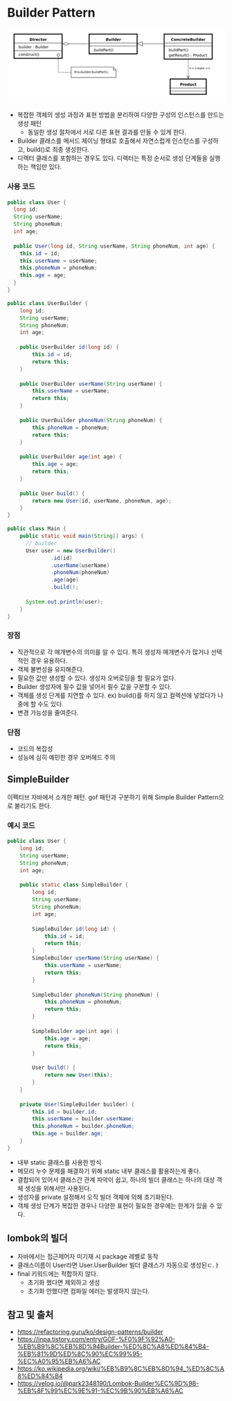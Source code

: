 Builder Pattern
===
![](images/builder.png)
- 복잡한 객체의 생성 과정과 표현 방법을 분리하여 다양한 구성의 인스턴스를 만드는 생성 패턴
    - 동일한 생성 절차에서 서로 다른 표현 결과를 만들 수 있게 한다.
- Builder 클래스를 메서드 체이닝 형태로 호출해서 자연스럽게 인스턴스를 구성하고, build()로 최종 생성한다.
- 디렉터 클래스를 포함하는 경우도 있다. 디렉터는 특정 순서로 생성 단계들을 실행하는 책임만 있다.

### 사용 코드
```java
public class User {
  long id;
  String userName;
  String phoneNum;
  int age;

  public User(long id, String userName, String phoneNum, int age) {
    this.id = id;
    this.userName = userName;
    this.phoneNum = phoneNum;
    this.age = age;
  }
}
```

```java
public class UserBuilder {
    long id;
    String userName;
    String phoneNum;
    int age;

    public UserBuilder id(long id) {
        this.id = id;
        return this;
    }

    public UserBuilder userName(String userName) {
        this.userName = userName;
        return this;
    }

    public UserBuilder phoneNum(String phoneNum) {
        this.phoneNum = phoneNum;
        return this;
    }

    public UserBuilder age(int age) {
        this.age = age;
        return this;
    }

    public User build() {
        return new User(id, userName, phoneNum, age);
    }
}
```

```java
public class Main {
    public static void main(String[] args) {
      // builder
      User user = new UserBuilder()
              .id(id)
              .userName(userName)
              .phoneNum(phoneNum)
              .age(age)
              .build();

      System.out.println(user);
    }
}
```

### 장점
- 직관적으로 각 매개변수의 의미를 알 수 있다. 특히 생성자 매개변수가 많거나 선택적인 경우 유용하다.
- 객체 불변성을 유지해준다.
- 필요한 값만 생성할 수 있다. 생성자 오버로딩을 할 필요가 없다.
- Builder 생성자에 필수 값을 넣어서 필수 값을 구분할 수 있다.
- 객체를 생성 단계를 지연할 수 있다. ex) build()를 하지 않고 컬렉션에 넣었다가 나중에 할 수도 있다.
- 변경 가능성을 줄여준다.

### 단점
- 코드의 복잡성
- 성능에 심히 예민한 경우 오버헤드 주의

## SimpleBuilder
이펙티브 자바에서 소개한 패턴. gof 패턴과 구분하기 위해 Simple Builder Pattern으로 불리기도 한다.
### 예시 코드
```java
public class User {
    long id;
    String userName;
    String phoneNum;
    int age;
    
    public static class SimpleBuilder {
        long id;
        String userName;
        String phoneNum;
        int age;

        SimpleBuilder id(long id) {
            this.id = id;
            return this;
        }
        SimpleBuilder userName(String userName) {
            this.userName = userName;
            return this;
        }

        SimpleBuilder phoneNum(String phoneNum) {
            this.phoneNum = phoneNum;
            return this;
        }

        SimpleBuilder age(int age) {
            this.age = age;
            return this;
        }

        User build() {
            return new User(this);
        }
    }
    
    private User(SimpleBuilder builder) {
        this.id = builder.id;
        this.userName = builder.userName;
        this.phoneNum = builder.phoneNum;
        this.age = builder.age;
    }
}
```
- 내부 static 클래스를 사용한 방식
- 메모리 누수 문제를 해결하기 위해 static 내부 클래스를 활용하는게 좋다.
- 결합되어 있어서 클래스간 관계 파악이 쉽고, 하나의 빌더 클래스는 하나의 대상 객체 생성을 위해서만 사용된다.
- 생성자를 private 설정해서 오직 빌더 객체에 의해 초기화된다.
- 객체 생성 단계가 복잡한 경우나 다양한 표현이 필요한 경우에는 한계가 있을 수 있다.

## lombok의 빌더
- 자바에서는 접근제어자 미기재 시 package 레벨로 동작
- 클래스이름이 User라면 User.UserBuilder 빌더 클래스가 자동으로 생성된ㄷ.ㅏ
- final 키워드에는 적합하지 않다.
  - 초기화 했다면 제외하고 생성
  - 초기화 안했다면 컴파일 에러는 발생하지 않는다.

## 참고 및 출처
- https://refactoring.guru/ko/design-patterns/builder
- https://inpa.tistory.com/entry/GOF-%F0%9F%92%A0-%EB%B9%8C%EB%8D%94Builder-%ED%8C%A8%ED%84%B4-%EB%81%9D%ED%8C%90%EC%99%95-%EC%A0%95%EB%A6%AC
- https://ko.wikipedia.org/wiki/%EB%B9%8C%EB%8D%94_%ED%8C%A8%ED%84%B4
- https://velog.io/@park2348190/Lombok-Builder%EC%9D%98-%EB%8F%99%EC%9E%91-%EC%9B%90%EB%A6%AC
